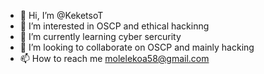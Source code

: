 - 👋 Hi, I’m @KeketsoT
- 👀 I’m interested in OSCP and ethical hackinng
- 🌱 I’m currently learning cyber sercurity
- 💞️ I’m looking to collaborate on OSCP and mainly hacking
- 📫 How to reach me molelekoa58@gmail.com

<!---
KeketsoT/KeketsoT is a ✨ special ✨ repository because its `README.md` (this file) appears on your GitHub profile.
You can click the Preview link to take a look at your changes.
--->
